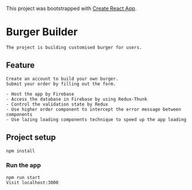 This project was bootstrapped with [Create React App](https://github.com/facebookincubator/create-react-app).

# Burger Builder
```
The project is building customised burger for users.
```
## Feature
```
Create an account to build your own burger. 
Submit your order by filling out the form.

- Host the app by Firebase
- Access the database in Firebase by using Redux-Thunk
- Control the validation state by Redux
- Use higher order component to intercept the error message between components
- Use lazing loading components technique to speed up the app loading

```
## Project setup
```
npm install
```

### Run the app
```
npm run start
Visit localhost:3000

```


